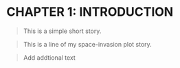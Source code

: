 # CHAPTER 1: INTRODUCTION

>This is a simple short story.

>This is a line of my space-invasion plot story.

> Add addtional text